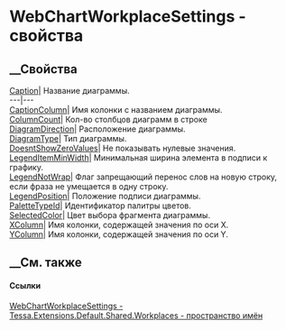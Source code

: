 # WebChartWorkplaceSettings - свойства
##  __Свойства
[Caption](P_Tessa_Extensions_Default_Shared_Workplaces_WebChartWorkplaceSettings_Caption.htm)|
Название диаграммы.  
---|---  
[CaptionColumn](P_Tessa_Extensions_Default_Shared_Workplaces_WebChartWorkplaceSettings_CaptionColumn.htm)|
Имя колонки с названием диаграммы.  
[ColumnCount](P_Tessa_Extensions_Default_Shared_Workplaces_WebChartWorkplaceSettings_ColumnCount.htm)|
Кол-во столбцов диаграмм в строке  
[DiagramDirection](P_Tessa_Extensions_Default_Shared_Workplaces_WebChartWorkplaceSettings_DiagramDirection.htm)|
Расположение диаграммы.  
[DiagramType](P_Tessa_Extensions_Default_Shared_Workplaces_WebChartWorkplaceSettings_DiagramType.htm)|
Тип диаграммы.  
[DoesntShowZeroValues](P_Tessa_Extensions_Default_Shared_Workplaces_WebChartWorkplaceSettings_DoesntShowZeroValues.htm)|
Не показывать нулевые значения.  
[LegendItemMinWidth](P_Tessa_Extensions_Default_Shared_Workplaces_WebChartWorkplaceSettings_LegendItemMinWidth.htm)|
Минимальная ширина элемента в подписи к графику.  
[LegendNotWrap](P_Tessa_Extensions_Default_Shared_Workplaces_WebChartWorkplaceSettings_LegendNotWrap.htm)|
Флаг запрещающий перенос слов на новую строку, если фраза не умещается в одну
строку.  
[LegendPosition](P_Tessa_Extensions_Default_Shared_Workplaces_WebChartWorkplaceSettings_LegendPosition.htm)|
Положение подписи диаграммы.  
[PaletteTypeId](P_Tessa_Extensions_Default_Shared_Workplaces_WebChartWorkplaceSettings_PaletteTypeId.htm)|
Идентификатор палитры цветов.  
[SelectedColor](P_Tessa_Extensions_Default_Shared_Workplaces_WebChartWorkplaceSettings_SelectedColor.htm)|
Цвет выбора фрагмента диаграммы.  
[XColumn](P_Tessa_Extensions_Default_Shared_Workplaces_WebChartWorkplaceSettings_XColumn.htm)|
Имя колонки, содержащей значения по оси X.  
[YColumn](P_Tessa_Extensions_Default_Shared_Workplaces_WebChartWorkplaceSettings_YColumn.htm)|
Имя колонки, содержащей значения по оси Y.  
## __См. также
#### Ссылки
[WebChartWorkplaceSettings -
](T_Tessa_Extensions_Default_Shared_Workplaces_WebChartWorkplaceSettings.htm)
[Tessa.Extensions.Default.Shared.Workplaces - пространство
имён](N_Tessa_Extensions_Default_Shared_Workplaces.htm)
